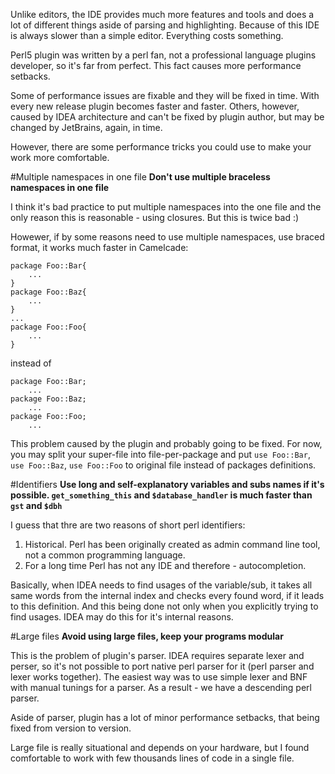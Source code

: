 Unlike editors, the IDE provides much more features and tools and does a lot of different things aside of parsing and highlighting. Because of this IDE is always slower than a simple editor. Everything costs something.

Perl5 plugin was written by a perl fan, not a professional language plugins developer, so it's far from perfect. This fact causes more performance setbacks.

Some of performance issues are fixable and they will be fixed in time. With every new release plugin becomes faster and faster. Others, however, caused by IDEA architecture and can't be fixed by plugin author, but may be changed by JetBrains, again, in time.

However, there are some performance tricks you could use to make your work more comfortable. 

#Multiple namespaces in one file
<b>Don't use multiple braceless namespaces in one file</b>

I think it's bad practice to put multiple namespaces into the one file and the only reason this is reasonable - using closures. But this is twice bad :) 

Howewer, if by some reasons need to use multiple namespaces, use braced format, it works much faster in Camelcade:
```
package Foo::Bar{
    ...
}
package Foo::Baz{
    ...
}
...
package Foo::Foo{
    ...
}
```
instead of
```
package Foo::Bar;
    ...
package Foo::Baz;
    ...
package Foo::Foo;
    ...
```
This problem caused by the plugin and probably going to be fixed. For now, you may split your super-file into file-per-package and put `use Foo::Bar`, `use Foo::Baz`, `use Foo::Foo` to original file instead of packages definitions.

#Identifiers
<b>Use long and self-explanatory variables and subs names if it's possible. `get_something_this` and `$database_handler` is much faster than `gst` and `$dbh`</b>

I guess that thre are two reasons of short perl identifiers:

1. Historical. Perl has been originally created as admin command line tool, not a common programming language.
2. For a long time Perl has not any IDE and therefore - autocompletion.

Basically, when IDEA needs to find usages of the variable/sub, it takes all same words from the internal index and checks every found word, if it leads to this definition. And this being done not only when you explicitly trying to find usages. IDEA may do this for it's internal reasons.

#Large files
<b>Avoid using large files, keep your programs modular</b>

This is the problem of plugin's parser. IDEA requires separate lexer and perser, so it's not possible to port native perl parser for it (perl parser and lexer works together). The easiest way was to use simple lexer and BNF with manual tunings for a parser. As a result - we have a descending perl parser.

Aside of parser, plugin has a lot of minor performance setbacks, that being fixed from version to version. 

Large file is really situational and depends on your hardware, but I found comfortable to work with few thousands lines of code in a single file.
